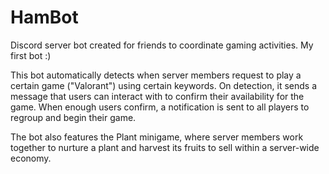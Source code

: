 # HamBot
Discord server bot created for friends to coordinate gaming activities. My first bot :)

This bot automatically detects when server members request to play a certain game ("Valorant") using certain keywords.
On detection, it sends a message that users can interact with to confirm their availability for the game.
When enough users confirm, a notification is sent to all players to regroup and begin their game.

The bot also features the Plant minigame, where server members work together to nurture a plant and harvest its fruits to sell within a server-wide economy.

